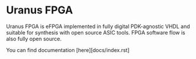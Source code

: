 # Uranus FPGA

Uranus FPGA is eFPGA implemented in fully digital PDK-agnostic VHDL and suitable for synthesis with open source ASIC tools. FPGA software flow is also fully open source.

You can find documentation [here][docs/index.rst]
